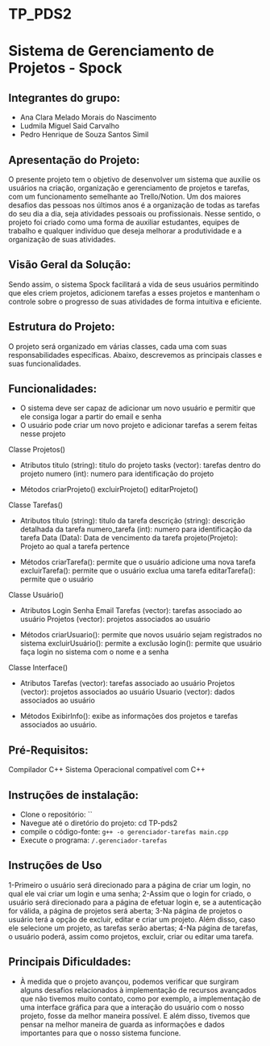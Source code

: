 # TP_PDS2
# Sistema de Gerenciamento de Projetos - Spock

## Integrantes do grupo:
- Ana Clara Melado Morais do Nascimento
- Ludmila Miguel Said Carvalho
- Pedro Henrique de Souza Santos Simil

##  Apresentação do Projeto: 
O presente projeto tem o objetivo de desenvolver um sistema que auxilie os usuários na criação, organização e gerenciamento de projetos e tarefas, com um funcionamento semelhante ao Trello/Notion. Um dos maiores desafios das pessoas nos últimos anos é a organização de todas as tarefas do seu dia a dia, seja atividades pessoais ou profissionais. Nesse sentido, o projeto foi criado como uma forma  de auxiliar estudantes, equipes de trabalho e qualquer indivíduo que deseja melhorar a produtividade e a organização de suas atividades.

## Visão Geral da Solução:
Sendo assim, o sistema Spock facilitará a vida de seus usuários permitindo que eles criem projetos, adicionem tarefas a esses projetos e mantenham o controle sobre o progresso de suas atividades de forma intuitiva e eficiente.

## Estrutura do Projeto:
O projeto será organizado em várias classes, cada uma com suas responsabilidades específicas. Abaixo, descrevemos as principais classes e suas funcionalidades.

## Funcionalidades:
- O sistema deve ser capaz de adicionar um novo usuário e permitir que ele consiga logar a partir do email e senha
- O usuário pode criar um novo projeto e adicionar tarefas a serem feitas nesse projeto

Classe Projetos()
- Atributos
    titulo (string): titulo do projeto
    tasks (vector<task>): tarefas dentro do projeto
    numero (int): numero para identificação do projeto

- Métodos
	criarProjeto()
	excluirProjeto()
	editarProjeto()

Classe Tarefas()
- Atributos
	título (string): titulo da tarefa
	descrição (string): descrição detalhada da tarefa
    numero_tarefa (int): numero para identificação da tarefa
	Data (Data): Data de vencimento da tarefa
    projeto(Projeto): Projeto ao qual a tarefa pertence
	
- Métodos
    criarTarefa(): permite que o usuário adicione uma nova tarefa
    excluirTarefa(): permite que o usuário exclua uma tarefa
    editarTarefa():  permite que o usuário 

Classe Usuário()
- Atributos
	Login
	Senha
	Email
	Tarefas (vector<task>): tarefas associado ao usuário
    Projetos (vector<Project>): projetos associados ao usuário
	
- Métodos
	criarUsuario(): permite que novos usuário sejam registrados no sistema
	excluirUsuário(): permite a exclusão
	login(): permite que usuário faça login no sistema com o nome e a senha

Classe Interface()
- Atributos
       Tarefas (vector<task>): tarefas associado ao usuário
       Projetos (vector<Project>): projetos associados ao usuário
       Usuario (vector<username>): dados associados ao usuário

- Métodos
       ExibirInfo(): exibe as informações dos projetos e tarefas associados ao usuário.
   

## Pré-Requisitos:
Compilador C++
Sistema Operacional compatível com C++

## Instruções de instalação:
- Clone o repositório: ``
- Navegue até o diretório do projeto: cd TP-pds2
- compile o código-fonte: `g++ -o gerenciador-tarefas main.cpp`
- Execute o programa: `/.gerenciador-tarefas`

## Instruções de Uso
1-Primeiro o usuário será direcionado para a página de criar um login, no qual ele vai criar um login e uma senha;
2-Assim que o login for criado, o usuário será direcionado para a página de efetuar login e, se a autenticação for válida, a página de projetos será aberta;
3-Na página de projetos o usuário terá a opção de excluir, editar e criar um projeto. Além disso, caso ele selecione um projeto, as tarefas serão abertas;
4-Na página de tarefas, o usuário poderá, assim como projetos, excluir, criar ou editar uma tarefa.

## Principais Dificuldades:
- À medida que o projeto avançou, podemos verificar que surgiram alguns desafios relacionados à implementação de recursos avançados que não tivemos muito contato, como por exemplo, a implementação de uma interface gráfica para que a interação do usuário com o nosso projeto, fosse da melhor maneira possível. E além disso, tivemos que pensar na melhor maneira de guarda as informações e dados importantes para que o nosso sistema funcione.
